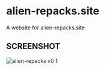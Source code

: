 # alien-repacks.site
A website for alien-repacks.site

## SCREENSHOT
![alien-repacks v0 1](https://user-images.githubusercontent.com/107768574/174454623-626dcfd3-f5bf-4acd-82e6-2e901677df13.PNG)
